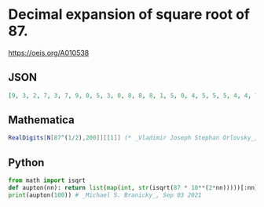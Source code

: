 # Decimal expansion of square root of 87\.
https://oeis.org/A010538
## JSON
```JSON
[9, 3, 2, 7, 3, 7, 9, 0, 5, 3, 0, 8, 8, 8, 1, 5, 0, 4, 5, 5, 5, 4, 4, 7, 5, 5, 4, 2, 3, 2, 0, 5, 5, 6, 9, 8, 3, 2, 7, 6, 2, 4, 0, 6, 9, 4, 1, 9, 1, 6, 5, 4, 6, 7, 1, 0, 5, 6, 1, 9, 7, 2, 9, 8, 4, 4, 6, 7, 8, 4, 5, 4, 8, 8, 0, 7, 2, 4, 9, 6, 7, 8, 4, 1, 4, 2, 2, 0, 5, 6, 2, 9, 1, 1, 8, 8, 2, 0, 1]
```
## Mathematica
```Mathematica
RealDigits[N[87^(1/2),200]][[1]] (* _Vladimir Joseph Stephan Orlovsky_, Jan 23 2012 *)
```
## Python
```Python
from math import isqrt
def aupton(nn): return list(map(int, str(isqrt(87 * 10**(2*nn)))))[:nn]
print(aupton(100)) # _Michael S. Branicky_, Sep 03 2021
```
